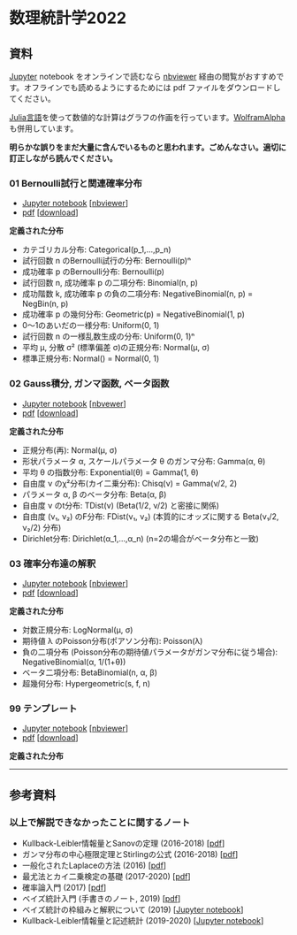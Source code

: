 # 数理統計学2022

## 資料

[Jupyter](https://jupyter.org/) notebook をオンラインで読むなら [nbviewer](https://nbviewer.org/) 経由の閲覧がおすすめです。オフラインでも読めるようにするためには pdf ファイルをダウンロードしてください。

[Julia言語](https://julialang.org/)を使って数値的な計算はグラフの作画を行っています。[WolframAlpha](https://www.wolframalpha.com/)も併用しています。

__明らかな誤りをまだ大量に含んでいるものと思われます。ごめんなさい。適切に訂正しながら読んでください。__

### 01 Bernoulli試行と関連確率分布

* [Jupyter notebook](https://github.com/genkuroki/Statistics/blob/master/2022/01%20Bernoulli%20trial%20and%20related%20distributions.ipynb)
\[[nbviewer](https://nbviewer.org/github/genkuroki/Statistics/blob/master/2022/01%20Bernoulli%20trial%20and%20related%20distributions.ipynb)\]
* [pdf](https://github.com/genkuroki/Statistics/blob/master/2022/01%20Bernoulli%20trial%20and%20related%20distributions.pdf)
\[[download](https://github.com/genkuroki/Statistics/raw/master/2022/01%20Bernoulli%20trial%20and%20related%20distributions.pdf)\]

__定義された分布__

* カテゴリカル分布: Categorical(p_1,…,p_n)
* 試行回数 n のBernoulli試行の分布: Bernoulli(p)ⁿ
* 成功確率 p のBernoulli分布: Bernoulli(p)
* 試行回数 n, 成功確率 p の二項分布: Binomial(n, p)
* 成功階数 k, 成功確率 p の負の二項分布: NegativeBinomial(n, p) = NegBin(n, p)
* 成功確率 p の幾何分布: Geometric(p) = NegativeBinomial(1, p)
* 0～1のあいだの一様分布: Uniform(0, 1)
* 試行回数 n の一様乱数生成の分布: Uniform(0, 1)ⁿ
* 平均 μ, 分散 σ² (標準偏差 σ)の正規分布: Normal(μ, σ)
* 標準正規分布: Normal() = Normal(0, 1)

### 02 Gauss積分, ガンマ函数, ベータ函数

* [Jupyter notebook](https://github.com/genkuroki/Statistics/blob/master/2022/02%20Gaussian%20integrals%2C%20Gamma%20and%20Beta%20functions.ipynb)
\[[nbvewer](https://nbviewer.org/github/genkuroki/Statistics/blob/master/2022/02%20Gaussian%20integrals%2C%20Gamma%20and%20Beta%20functions.ipynb)\]
* [pdf](https://github.com/genkuroki/Statistics/blob/master/2022/02%20Gaussian%20integrals%2C%20Gamma%20and%20Beta%20functions.pdf)
\[[download](https://github.com/genkuroki/Statistics/raw/master/2022/02%20Gaussian%20integrals%2C%20Gamma%20and%20Beta%20functions.pdf)\]

__定義された分布__

* 正規分布(再): Normal(μ, σ)
* 形状パラメータ α, スケールパラメータ θ のガンマ分布: Gamma(α, θ)
* 平均 θ の指数分布: Exponential(θ) = Gamma(1, θ)
* 自由度 ν のχ²分布(カイ二乗分布): Chisq(ν) = Gamma(ν/2, 2)
* パラメータ α, β のベータ分布: Beta(α, β)
* 自由度 ν のt分布: TDist(ν) (Beta(1/2, ν/2) と密接に関係)
* 自由度 (ν₁, ν₂) のF分布: FDist(ν₁, ν₂) (本質的にオッズに関する Beta(ν₁/2, ν₂/2) 分布)
* Dirichlet分布: Dirichlet(α_1,…,α_n)  (n=2の場合がベータ分布と一致)

### 03 確率分布達の解釈

* [Jupyter notebook](https://github.com/genkuroki/Statistics/blob/master/2022/03%20Interpretation%20of%20probability%20distributions.ipynb)
\[[nbviewer](https://nbviewer.org/github/genkuroki/Statistics/blob/master/2022/03%20Interpretation%20of%20probability%20distributions.ipynb)\]
* [pdf](https://github.com/genkuroki/Statistics/blob/master/2022/03%20Interpretation%20of%20probability%20distributions.pdf)
\[[download](https://github.com/genkuroki/Statistics/raw/master/2022/03%20Interpretation%20of%20probability%20distributions.pdf)\]

__定義された分布__

* 対数正規分布: LogNormal(μ, σ)
* 期待値 λ のPoisson分布(ポアソン分布): Poisson(λ)
* 負の二項分布 (Poisson分布の期待値パラメータがガンマ分布に従う場合): NegativeBinomial(α, 1/(1+θ))
* ベータ二項分布: BetaBinomial(n, α, β)
* 超幾何分布: Hypergeometric(s, f, n)

### 99 テンプレート

* [Jupyter notebook]()
\[[nbviewer]()\]
* [pdf]()
\[[download]()\]

__定義された分布__

---

## 参考資料

### 以上で解説できなかったことに関するノート

* Kullback-Leibler情報量とSanovの定理 (2016-2018) \[[pdf](https://genkuroki.github.io/documents/20160616KullbackLeibler.pdf)\]
* ガンマ分布の中心極限定理とStirlingの公式 (2016-2018) \[[pdf](https://genkuroki.github.io/documents/20160501StirlingFormula.pdf)\]
* 一般化されたLaplaceの方法 (2016) \[[pdf](https://genkuroki.github.io/documents/20161014GeneralizedLaplace.pdf)\]
* 最尤法とカイ二乗検定の基礎 (2017-2020) \[[pdf](https://genkuroki.github.io/documents/IntroMLE.pdf)\]
* 確率論入門 (2017) \[[pdf](https://genkuroki.github.io/documents/IntroProbability.pdf)\]
* ベイズ統計入門 (手書きのノート, 2019) \[[pdf](https://genkuroki.github.io/documents/2019-09-03_BayesianStatistics.pdf)\]
* ベイズ統計の枠組みと解釈について (2019) \[[Jupyter notebook](https://nbviewer.org/github/genkuroki/Statistics/blob/master/Introduction%20to%20Bayesian%20Statistics.ipynb)\]
* Kullback-Leibler情報量と記述統計 (2019-2020) \[[Jupyter notebook](https://nbviewer.org/github/genkuroki/Statistics/blob/master/KL%20information%20and%20descriptive%20statistics.ipynb)\]

